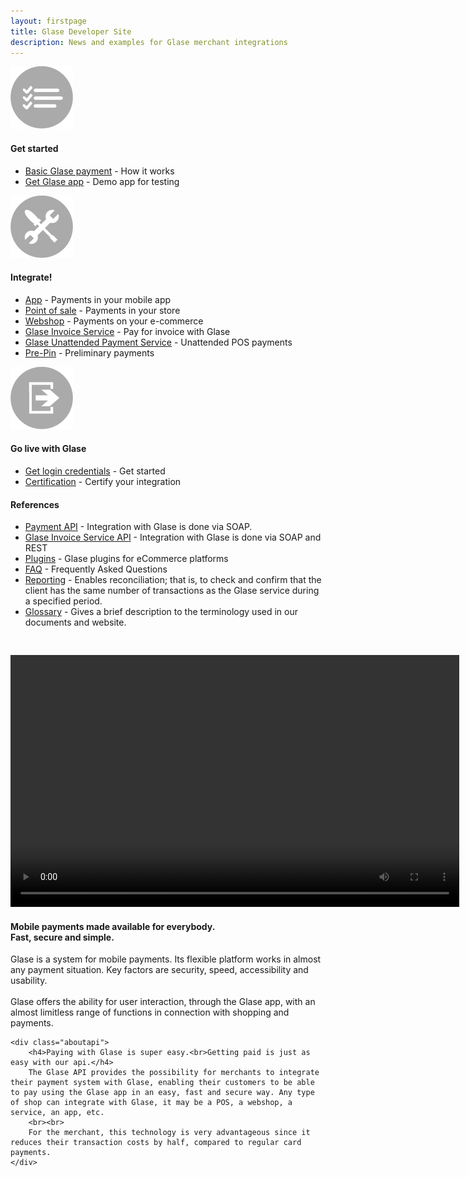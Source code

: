 ```yaml
---
layout: firstpage
title: Glase Developer Site
description: News and examples for Glase merchant integrations
---
```

<div class="inner-nomargin">
	<div class="boxes">
	 <div class="box">
	  <div class="center">
		 <img src="/assets/images/start.png">
	  <h4>Get started</h4>
	 </div>
	  <ul>
	   <li><a href="merchant/payment">Basic Glase payment</a> - How it works</li>
	   <li><a href="app/">Get Glase app</a> - Demo app for testing</li>
	  </ul>
	 </div>
	 <div class="box">
	 <div class="center">
		 <img src="/assets/images/build.png">
		 <h4>Integrate!</h4>
	 </div>
	  <ul>
	   <li><a href="merchant/inapp">App</a> - Payments in your mobile app</li>
	   <li><a href="merchant/pos">Point of sale</a> - Payments in your store</li>
	   <li><a href="merchant/webshop">Webshop</a> - Payments on your e-commerce</li>
	   <li><a href="merchant/invoiceservice">Glase Invoice Service</a> - Pay for invoice with Glase</li>
	   <li><a href="merchant/ups">Glase Unattended Payment Service</a> - Unattended POS payments</li>
	   <li><a href="merchant/prepin">Pre-Pin</a> - Preliminary payments</li>
	  </ul>
	 </div>
	<div class="box">
	 	<div class="center">
		 <img src="/assets/images/golive.png">
		 <h4>Go live with Glase</h4>
		</div>
		<ul>
		   <li><a href="merchant/reference/signup.html">Get login credentials</a> - Get started</li>
			<li><a href="merchant/reference/certification.html">Certification</a> - Certify your integration</li>  
		</ul>
	</div>
</div>


 <div class="margin">

 <h4>References</h4>
  <ul>
   <li><a href="merchant/reference/api.html">Payment API</a> - Integration with Glase is done via SOAP.</li>
   <li><a href="/merchant/reference/invoiceserviceapi.html">Glase Invoice Service API</a> - Integration with Glase is done via SOAP and REST</li>
   <li><a href="plugins/">Plugins</a> - Glase plugins for eCommerce platforms</li>
   <li><a href="faq/">FAQ</a> - Frequently Asked Questions</li>
   <li><a href="merchant/reference/reporting.html">Reporting</a> - Enables reconciliation; that is, to check and confirm that the client has the same number of transactions as the Glase service during a specified period.</li>
   <!-- li><a href="merchant/reference/loyalty.html">Loyalty</a></li -->
   <li><a href="merchant/reference/glossary.html">Glossary</a> - Gives a brief description to the terminology used in our documents and website.</li>
  </ul>

<div style="text-align: center; padding-top: 30px;">
	<video width="718" height="403" controls>
	  <source src="downloads/GoldenBar_YT_25_SEC_ENG.mp4" type="video/mp4">
	  Your browser does not support the video tag.
	</video>
</div>

 <!-- iframe title="YouTube video player" class="youtube-player" type="text/html"
width="320" height="195" src="https://www.youtube.com/watch?v=pTVv3ssb-WY" frameborder="0" allowFullScreen></iframe -->

 </div>

<div class="margin">
	<div class="aboutseqr">
		<h4>Mobile payments made available for everybody.<br>Fast, secure and simple.</h4>
		Glase is a system for mobile payments. Its flexible platform works in almost any payment situation. Key factors are security, speed, accessibility and usability.
		<br><br>
		Glase offers the ability for user interaction, through the Glase app, with an almost limitless range of functions in connection with shopping and payments.
	</div>

	<div class="aboutapi">
		<h4>Paying with Glase is super easy.<br>Getting paid is just as easy with our api.</h4>
		The Glase API provides the possibility for merchants to integrate their payment system with Glase, enabling their customers to be able to pay using the Glase app in an easy, fast and secure way. Any type of shop can integrate with Glase, it may be a POS, a webshop, a service, an app, etc.
		<br><br>
		For the merchant, this technology is very advantageous since it reduces their transaction costs by half, compared to regular card payments.
	</div>
</div>
</div>
